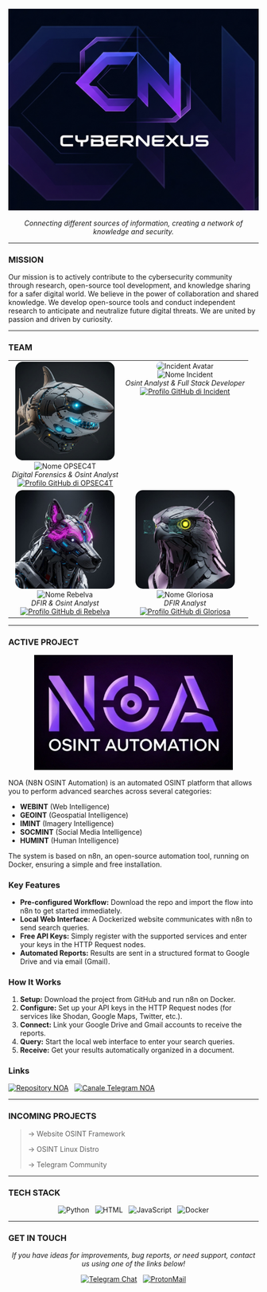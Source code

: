 <!-- 
=============================================================================================================================
 PROFILO COMPLETO - ULTIMA VERSIONE
=============================================================================================================================
 Questa versione include la nuova sezione "INCOMING PROJECTS" con lo stile a frecce e la sezione "GET IN TOUCH"
 aggiornata come da richiesta.
=============================================================================================================================== 
-->

<p align="center">
  <!-- URL DEL LOGO GIÀ IMPOSTATO -->
  <img src="https://github.com/CyberNexus-Team/CyberNexus-Team/blob/main/Logo.png?raw=true" alt="CyberNexus-Team Logo" width="650"/>
</p>

<p align="center">
  <i>Connecting different sources of information, creating a network of knowledge and security.</i>
</p>

---
### MISSION

Our mission is to actively contribute to the
cybersecurity community through research, open-source tool development,
and knowledge sharing for a safer digital world.
We believe in the power of collaboration and shared knowledge. We develop open-source tools and conduct independent research to anticipate and neutralize future digital threats. We are united by passion and driven by curiosity.

---
### TEAM

<!-- 
==================================================================================================================
 SEZIONE TEAM DEFINITIVA - SOSTITUISCI GLI URL DEI PROFILI GITHUB PER OGNI MEMBRO
==================================================================================================================
-->
<table align="center" border="0" cellpadding="10" cellspacing="0">
  <tr align="center">
    <!-- MEMBRO 1: OPSEC4T -->
    <td valign="top">
      <img src="https://github.com/CyberNexus-Team/CyberNexus-Team/blob/main/AvatarT.jpg?raw=true" width="200" style="border-radius:15px;" alt="OPSEC4T Avatar"/>
      <br>
      <img src="https://img.shields.io/badge/OPSEC4T-00B2EE?style=for-the-badge" alt="Nome OPSEC4T"/>
      <br>
      <i>Digital Forensics & Osint Analyst</i>
      <br>
      <a href="https://github.com/OPSEC4T">
        <img src="https://img.shields.io/badge/GitHub%20Profile-5A5A5A?style=flat-square&logo=github&logoColor=white" alt="Profilo GitHub di OPSEC4T"/>
      </a>
    </td>
    <!-- MEMBRO 2: INCIDENT -->
    <td valign="top">
      <img src="https://github.com/user-attachments/assets/d78c9924-2b4d-411b-9b42-1a184feecd17" width="200" style="border-radius:15px;" alt="Incident Avatar"/>
      <br>
      <img src="https://img.shields.io/badge/Incident-006400?style=for-the-badge" alt="Nome Incident"/>
      <br>
      <i>Osint Analyst & Full Stack Developer</i>
      <br>
      <a href="URL_PROFILO_GITHUB_DI_INCIDENT">
        <img src="https://img.shields.io/badge/GitHub%20Profile-5A5A5A?style=flat-square&logo=github&logoColor=white" alt="Profilo GitHub di Incident"/>
      </a>
    </td>
  </tr>
  <tr align="center">
    <!-- MEMBRO 3: REBELVA -->
    <td valign="top">
      <img src="https://github.com/CyberNexus-Team/CyberNexus-Team/blob/main/AvatarR.jpg?raw=true" width="200" style="border-radius:15px;" alt="Rebelva Avatar"/>
      <br>
      <img src="https://img.shields.io/badge/LYK0S-8B008B?style=for-the-badge" alt="Nome Rebelva"/>
      <br>
      <i> DFIR & Osint Analyst</i>
      <br>
      <a href="https://github.com/LYK-0S">
        <img src="https://img.shields.io/badge/GitHub%20Profile-5A5A5A?style=flat-square&logo=github&logoColor=white" alt="Profilo GitHub di Rebelva"/>
      </a>
    </td>
    <!-- MEMBRO 4: GLORIOSA -->
    <td valign="top">
      <img src="https://github.com/CyberNexus-Team/CyberNexus-Team/blob/main/AvatarG.jpg?raw=true" width="200" style="border-radius:15px;" alt="Gloriosa Avatar"/>
      <br>
      <img src="https://img.shields.io/badge/FALQON23-FFD700?style=for-the-badge" alt="Nome Gloriosa"/>
      <br>
      <i>DFIR Analyst</i>
      <br>
      <a href="https://github.com/falqon23">
        <img src="https://img.shields.io/badge/GitHub%20Profile-5A5A5A?style=flat-square&logo=github&logoColor=white" alt="Profilo GitHub di Gloriosa"/>
      </a>
    </td>
  </tr>
</table>

---
### ACTIVE PROJECT

<p align="center">
  <!-- LOGO PROGETTO NOA -->
  <img src="https://github.com/CyberNexus-Team/CyberNexus-Team/blob/main/Logo%20Definitivo.png?raw=true" alt="NOA Project Logo" width="400"/>
</p>

NOA (N8N OSINT Automation) is an automated OSINT platform that allows you to perform advanced searches across several categories:
*   **WEBINT** (Web Intelligence)
*   **GEOINT** (Geospatial Intelligence)
*   **IMINT** (Imagery Intelligence)
*   **SOCMINT** (Social Media Intelligence)
*   **HUMINT** (Human Intelligence)

The system is based on n8n, an open-source automation tool, running on Docker, ensuring a simple and free installation.

### Key Features
*   **Pre-configured Workflow:** Download the repo and import the flow into n8n to get started immediately.
*   **Local Web Interface:** A Dockerized website communicates with n8n to send search queries.
*   **Free API Keys:** Simply register with the supported services and enter your keys in the HTTP Request nodes.
*   **Automated Reports:** Results are sent in a structured format to Google Drive and via email (Gmail).

### How It Works
1.  **Setup:** Download the project from GitHub and run n8n on Docker.
2.  **Configure:** Set up your API keys in the HTTP Request nodes (for services like Shodan, Google Maps, Twitter, etc.).
3.  **Connect:** Link your Google Drive and Gmail accounts to receive the reports.
4.  **Query:** Start the local web interface to enter your search queries.
5.  **Receive:** Get your results automatically organized in a document.

### Links
<p>
  <a href="https://github.com/CyberNexus-Team/NOA"><img src="https://img.shields.io/badge/Repository%20NOA-5A5A5A?style=for-the-badge&logo=github&logoColor=white" alt="Repository NOA"></a>
   
  <a href="URL_AL_CANALE_TELEGRAM_DI_NOA"><img src="https://img.shields.io/badge/NOA%20Channel-2CA5E0?style=for-the-badge&logo=telegram&logoColor=white" alt="Canale Telegram NOA"></a>
</p>

---
### INCOMING PROJECTS
> → Website OSINT Framework
>
> → OSINT Linux Distro
>
> → Telegram Community

---
### TECH STACK

<p align="center">
  <img src="https://img.shields.io/badge/Python-4CAF50?style=for-the-badge&logo=python&logoColor=white" alt="Python"/>
   
  <img src="https://img.shields.io/badge/HTML-E34F26?style=for-the-badge&logo=html5&logoColor=white" alt="HTML"/>
   
  <img src="https://img.shields.io/badge/JavaScript-F7DF1E?style=for-the-badge&logo=javascript&logoColor=black" alt="JavaScript"/>
   
  <img src="https://img.shields.io/badge/Docker-2496ED?style=for-the-badge&logo=docker&logoColor=white" alt="Docker"/>
</p>

---
### GET IN TOUCH

<p align="center">
<i>If you have ideas for improvements, bug reports, or need support, contact us using one of the links below!</i>
</p>

<p align="center">
  <a href="URL_TO_YOUR_TELEGRAM_CHAT"><img src="https://img.shields.io/badge/CHAT%20TELEGRAM-2CA5E0?style=for-the-badge&logo=telegram&logoColor=white" alt="Telegram Chat"></a>
   
  <a href="mailto:CyberNexus-Team@proton.me"><img src="https://img.shields.io/badge/EMAIL%20PROTON-8B5CF6?style=for-the-badge&logo=protonmail&logoColor=white" alt="ProtonMail"></a>
</p>
